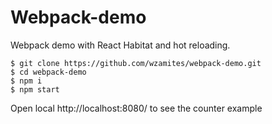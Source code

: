 # Webpack-demo
Webpack demo with React Habitat and hot reloading.

    $ git clone https://github.com/wzamites/webpack-demo.git
    $ cd webpack-demo
    $ npm i
    $ npm start
   Open local http://localhost:8080/ to see the counter example
